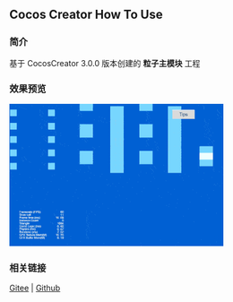 ## Cocos Creator How To Use

### 简介

基于 CocosCreator 3.0.0 版本创建的 **粒子主模块** 工程

### 效果预览
![image](../../gif/202203/2022030539.gif)

### 相关链接
[Gitee](https://gitee.com/mirrors_cocos-creator/test-cases-3d/blob/v3.0/assets/cases/particle) | [Github](https://github.com/cocos-creator/test-cases-3d/blob/v3.0/assets/cases/particle)